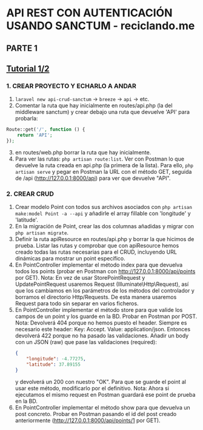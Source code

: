 # API REST CON AUTENTICACIÓN USANDO SANCTUM - reciclando.me

## PARTE 1
[Tutorial 1/2](https://www.youtube.com/watch?v=LmMJB3STuU4)
---
### 1.  CREAR PROYECTO Y ECHARLO A ANDAR
1. `laravel new api-crud-sanctum` -> `breeze` -> `api` -> etc.
2. Comentar la ruta que hay inicialmente en routes/api.php (la del middleware sanctum) y crear debajo una ruta que devuelve 'API' para probarla:
```php
Route::get('/', function () {
    return 'API';
});
```
3. en routes/web.php borrar la ruta que hay inicialmente.
4. Para ver las rutas: `php artisan route:list`. Ver con Postman lo que devuelve la ruta creada en api.php (la primera de la lista). Para ello, `php artisan serve` y pegar en Postman la URL con el método GET, seguida de /api (http://127.0.0.1:8000/api) para ver que devuelve "API".

### 2. CREAR CRUD
1. Crear modelo Point con todos sus archivos asociados con `php artisan make:model Point -a --api` y añadirle el array fillable con 'longitude' y 'latitude'.
2. En la migración de Point, crear las dos columnas añadidas y migrar con `php artisan migrate`.
3. Definir la ruta apiResource en routes/api.php y borrar la que hicimos de prueba. Listar las rutas y comprobar que con apiResource hemos creado todas las rutas necesarias para el CRUD, incluyendo URL dinámicas para mostrar un point específico.
4. En PointController implementar el método index para que devuelva todos los points (probar en Postman con http://127.0.0.1:8000/api/points por GET).
    Nota: En vez de usar StorePointRequest y UpdatePointRequest usaremos Request (Illuminate\Http\Request), así que los cambiamos en los parámetros de los métodos del controlador y borramos el directorio Http/Requests. De esta manera usaremos Request para todo sin separar en varios ficheros.
5. En PointController implementar el método store para que valide los campos de un point y los guarde en la BD. Probar en Postman por POST.
    Nota: Devolverá 404 porque no hemos puesto el header. Siempre es necesario este header: Key: Accept. Value: application/json. Entonces devolverá 422 porque no ha pasado las validaciones. Añadir un body con un JSON (raw) que pase las validaciones (required):
    ```json
    {
        "longitude": -4.77275,
        "latitude": 37.89155
    }
    ```
     y devolverá un 200 con nuestro "OK".
Para que se guarde el point al usar este método, modificarlo por el definitivo.
    Nota: Ahora si ejecutamos el mismo request en Postman guardará ese point de prueba en la BD.
6. En PointController implementar el método show para que devuelva un post concreto. Probar en Postman pasando el id del post creado anteriormente (http://127.0.0.1:8000/api/points/1 por GET).
